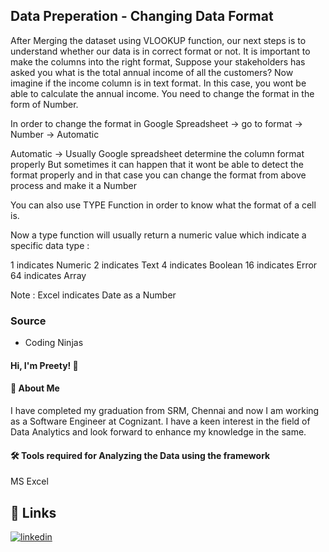 ## Data Preperation - Changing Data Format

After Merging the dataset using VLOOKUP function, our next steps is to understand whether our data is in correct format or not.
It is important to make the columns into the right format, Suppose your stakeholders has asked you what is the total annual income of all the customers?
Now imagine if the income column is in text format. In this case, you wont be able to calculate the annual income. You need to change the format in the form of Number.

In order to change the format in Google Spreadsheet -> go to format -> Number -> Automatic 

Automatic -> Usually Google spreadsheet determine the column format properly
But sometimes it can happen that it wont be able to detect the format properly and in that case you can change the format from above process and make it a Number

You can also use TYPE Function in order to know what the format of a cell is.

Now a type function will usually return a numeric value which indicate a specific data type :

1 indicates Numeric
2 indicates Text
4 indicates Boolean
16 indicates Error
64 indicates Array

Note : Excel indicates Date as a Number




### Source

- Coding Ninjas


#### Hi, I'm Preety! 👋


#### 🚀 About Me
I have completed my graduation from SRM, Chennai and now I am working as a Software Engineer at Cognizant. I have a keen interest in the field of Data Analytics and look forward to enhance my knowledge in the same. 


#### 🛠 Tools required for Analyzing the Data using the framework
MS Excel


## 🔗 Links
[![linkedin](https://img.shields.io/badge/linkedin-0A66C2?style=for-the-badge&logo=linkedin&logoColor=white)](https://www.linkedin.com/in/preety-manna-687a73194/) 


